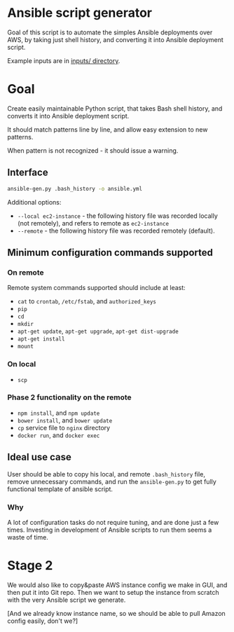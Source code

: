 # Ansible script generator

Goal of this script is to automate the simples Ansible deployments over AWS, by taking just
shell history, and converting it into Ansible deployment script.

Example inputs are in [inputs/ directory](inputs/).

# Goal

Create easily maintainable Python script, that takes Bash shell history, and converts it into
Ansible deployment script.

It should match patterns line by line, and allow easy extension to new patterns.

When pattern is not recognized - it should issue a warning.

## Interface
```bash
ansible-gen.py .bash_history -o ansible.yml
```
Additional options:
* `--local ec2-instance` - the following history file was recorded locally (not remotely),
and refers to remote as `ec2-instance`
* `--remote` - the following history file was recorded remotely (default).

## Minimum configuration commands supported
### On remote
Remote system commands supported should include at least:
* `cat` to `crontab`, `/etc/fstab`, and `authorized_keys`
* `pip`
* `cd`
* `mkdir`
* `apt-get update`, `apt-get upgrade`, `apt-get dist-upgrade`
* `apt-get install`
* `mount`

### On local
* `scp`

### Phase 2 functionality on the remote
* `npm install`, and `npm update`
* `bower install`, and `bower update`
* `cp` service file to `nginx` directory
* `docker run`, and `docker exec`

## Ideal use case

User should be able to copy his local, and remote `.bash_history` file, remove unnecessary commands,
and run the `ansible-gen.py` to get fully functional template of ansible script.

### Why

A lot of configuration tasks do not require tuning, and are done just a few times.
Investing in development of Ansible scripts to run them seems a waste of time.


# Stage 2

We would also like to copy&paste AWS instance config we make in GUI, and then put it into Git repo.
Then we want to setup the instance from scratch with the very Ansible script we generate.

[And we already know instance name, so we should be able to pull Amazon config easily, don't we?]
